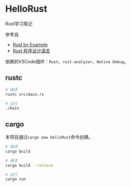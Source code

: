# HelloRust

Rust学习笔记

参考自

- [Rust by Example](https://doc.rust-lang.org/rust-by-example/index.html)
- [Rust 程序设计语言](https://kaisery.github.io/trpl-zh-cn/title-page.html)

依赖的VSCode插件：`Rust`、`rust-analyzer`、`Native Debug`。

## rustc

```bash
# 编译
rustc src/main.rs

# 运行
./main
```

## cargo

本项目通过`cargo new HelloRust`命令创建。

```bash
# 编译
cargo build

# 编译
cargo build --release

# 运行
cargo run
```

